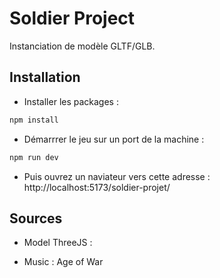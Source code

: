 # Soldier Project

Instanciation de modèle GLTF/GLB.

## Installation

- Installer les packages :
```bash
npm install
```

- Démarrrer le jeu sur un port de la machine :
```bash
npm run dev
```

- Puis ouvrez un naviateur vers cette adresse : http://localhost:5173/soldier-projet/

## Sources

- Model ThreeJS :

- Music : Age of War